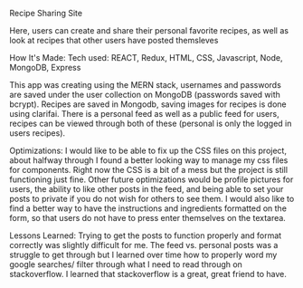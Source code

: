 Recipe Sharing Site

Here, users can create and share their personal favorite recipes, as well as look at recipes that other users have posted themsleves

How It's Made:
Tech used: REACT, Redux, HTML, CSS, Javascript, Node, MongoDB, Express

This app was creating using the MERN stack, usernames and passwords are saved under the user collection on MongoDB (passwords saved with bcrypt). Recipes are saved in Mongodb, saving images for recipes is done using clarifai. There is a personal feed as well as a public feed for users, recipes can be viewed through both of these (personal is only the logged in users recipes).

Optimizations:
I would like to be able to fix up the CSS files on this project, about halfway through I found a better looking way to manage my css files for components. Right now the CSS is a bit of a mess but the project is still functioning just fine. Other future optimizations would be profile pictures for users, the ability to like other posts in the feed, and being able to set your posts to private if you do not wish for others to see them. I would also like to find a better way to have the instructions and ingredients formatted on the form, so that users do not have to press enter themselves on the textarea.

Lessons Learned:
Trying to get the posts to function properly and format correctly was slightly difficult for me. The feed vs. personal posts was a struggle to get through but I learned over time how to properly word my google searches/ filter through what I need to read through on stackoverflow. I learned that stackoverflow is a great, great friend to have.
